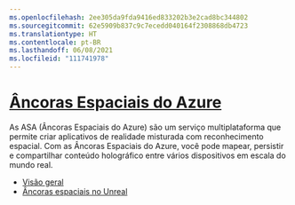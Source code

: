 ```yaml
---
ms.openlocfilehash: 2ee305da9fda9416ed833202b3e2cad8bc344802
ms.sourcegitcommit: 62e5909b837c9c7ecedd040164f2308868db4723
ms.translationtype: HT
ms.contentlocale: pt-BR
ms.lasthandoff: 06/08/2021
ms.locfileid: "111741978"
---
```

# <a name="azure-spatial-anchors"></a>[Âncoras Espaciais do Azure](#tab/asa)

As ASA (Âncoras Espaciais do Azure) são um serviço multiplataforma que permite criar aplicativos de realidade misturada com reconhecimento espacial. Com as Âncoras Espaciais do Azure, você pode mapear, persistir e compartilhar conteúdo holográfico entre vários dispositivos em escala do mundo real.

* [Visão geral](/azure/spatial-anchors/overview) 
* [Âncoras espaciais no Unreal](../unreal/unreal-azure-spatial-anchors.md) 